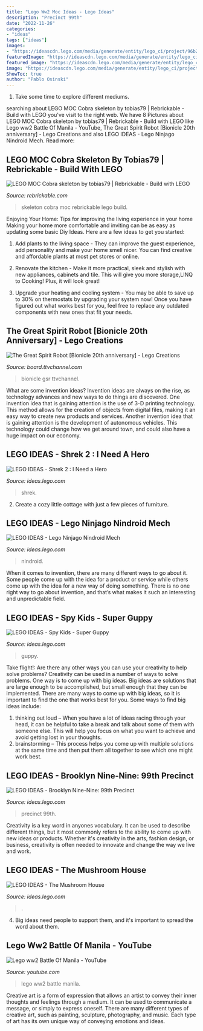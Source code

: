 ```yaml
---
title: "Lego Ww2 Moc Ideas - Lego Ideas"
description: "Precinct 99th"
date: "2022-11-26"
categories:
- "ideas"
tags: ["ideas"]
images:
- "https://ideascdn.lego.com/media/generate/entity/lego_ci/project/96b28ab7-cf2e-47b0-b6ec-922e37080a99/1/resize:1600:900/legacy"
featuredImage: "https://ideascdn.lego.com/media/generate/entity/lego_ci/project/7efa5a6d-a75d-4aac-9f18-6fb32c923ca3/1/resize:1600:900/legacy"
featured_image: "https://ideascdn.lego.com/media/generate/entity/lego_ci/project/67153cae-c09b-47e4-8407-aaa131422673/5/resize:1600:900/native"
image: "https://ideascdn.lego.com/media/generate/entity/lego_ci/project/7efa5a6d-a75d-4aac-9f18-6fb32c923ca3/1/resize:1600:900/legacy"
ShowToc: true
author: "Pablo Osinski"
---
```



1. Take some time to explore different mediums.

	

		
searching about LEGO MOC Cobra skeleton by tobias79 | Rebrickable - Build with LEGO you've visit to the right web. We have 8 Pictures about LEGO MOC Cobra skeleton by tobias79 | Rebrickable - Build with LEGO like Lego ww2 Battle Of Manila - YouTube, The Great Spirit Robot [Bionicle 20th anniversary] - Lego Creations and also LEGO IDEAS - Lego Ninjago Nindroid Mech. Read more:
		
    
## LEGO MOC Cobra Skeleton By Tobias79 | Rebrickable - Build With LEGO

<img loading=lazy src="https://cdn.rebrickable.com/media/thumbs/mocs/moc-41798.jpg/1000x800.jpg?1602146728.7360485" onerror="this.onerror=null;this.src='https://tse1.mm.bing.net/th?id=OIP.KDZ75_LlafC-JpOg96Y_GAHaJ4&amp;pid=15.1';" alt="LEGO MOC Cobra skeleton by tobias79 | Rebrickable - Build with LEGO">

_Source: rebrickable.com_

>skeleton cobra moc rebrickable lego build. 

	

Enjoying Your Home: Tips for improving the living experience in your home
Making your home more comfortable and inviting can be as easy as updating some basic Diy Ideas. Here are a few ideas to get you started:
1. Add plants to the living space - They can improve the guest experience, add personality and make your home smell nicer. You can find creative and affordable plants at most pet stores or online.

2. Renovate the kitchen - Make it more practical, sleek and stylish with new appliances, cabinets and tile. This will give you more storage,LINQ to Cooking! Plus, it will look great!

3. Upgrade your heating and cooling system - You may be able to save up to 30% on thermostats by upgrading your system now! Once you have figured out what works best for you, feel free to replace any outdated components with new ones that fit your needs.

    
## The Great Spirit Robot [Bionicle 20th Anniversary] - Lego Creations

<img loading=lazy src="https://board.ttvchannel.com/uploads/db5640/optimized/4X/2/9/3/2935192fd3a0e6ea3c2cb0046a3d18b9fe6ce90c_2_628x1024.png" onerror="this.onerror=null;this.src='https://tse1.mm.bing.net/th?id=OIP.QBemVHmB8_yT_eFmBTng-AHaME&amp;pid=15.1';" alt="The Great Spirit Robot [Bionicle 20th anniversary] - Lego Creations">

_Source: board.ttvchannel.com_

>bionicle gsr ttvchannel. 

	

What are some invention ideas?
Invention ideas are always on the rise, as technology advances and new ways to do things are discovered. One invention idea that is gaining attention is the use of 3-D printing technology. This method allows for the creation of objects from digital files, making it an easy way to create new products and services. Another invention idea that is gaining attention is the development of autonomous vehicles. This technology could change how we get around town, and could also have a huge impact on our economy.

    
## LEGO IDEAS - Shrek 2 : I Need A Hero

<img loading=lazy src="https://ideascdn.lego.com/media/generate/entity/lego_ci/project/96b28ab7-cf2e-47b0-b6ec-922e37080a99/1/resize:1600:900/legacy" onerror="this.onerror=null;this.src='https://tse4.mm.bing.net/th?id=OIP._Zgt6iK2eXWMxa0C8GBh0QHaEP&amp;pid=15.1';" alt="LEGO IDEAS - Shrek 2 : I Need a Hero">

_Source: ideas.lego.com_

>shrek. 

	

2. Create a cozy little cottage with just a few pieces of furniture.

    
## LEGO IDEAS - Lego Ninjago Nindroid Mech

<img loading=lazy src="https://ideascdn.lego.com/media/generate/entity/lego_ci/project/d327dd67-5e00-4831-8274-feea2d874201/1/resize:1600:900/native" onerror="this.onerror=null;this.src='https://tse4.mm.bing.net/th?id=OIP.1S2iMgWw9qCDM2p_k-Dq6gHaE3&amp;pid=15.1';" alt="LEGO IDEAS - Lego Ninjago Nindroid Mech">

_Source: ideas.lego.com_

>nindroid. 

	

When it comes to invention, there are many different ways to go about it. Some people come up with the idea for a product or service while others come up with the idea for a new way of doing something. There is no one right way to go about invention, and that’s what makes it such an interesting and unpredictable field.

    
## LEGO IDEAS - Spy Kids - Super Guppy

<img loading=lazy src="https://ideascdn.lego.com/media/generate/entity/lego_ci/project/67153cae-c09b-47e4-8407-aaa131422673/5/resize:1600:900/native" onerror="this.onerror=null;this.src='https://tse2.mm.bing.net/th?id=OIP.CJejUsjFmgoDztgfXZAbggHaFP&amp;pid=15.1';" alt="LEGO IDEAS - Spy Kids - Super Guppy">

_Source: ideas.lego.com_

>guppy. 

	

Take flight!: Are there any other ways you can use your creativity to help solve problems?
Creativity can be used in a number of ways to solve problems. One way is to come up with big ideas. Big ideas are solutions that are large enough to be accomplished, but small enough that they can be implemented. There are many ways to come up with big ideas, so it is important to find the one that works best for you. Some ways to find big ideas include: 
1) thinking out loud – When you have a lot of ideas racing through your head, it can be helpful to take a break and talk about some of them with someone else. This will help you focus on what you want to achieve and avoid getting lost in your thoughts. 
2) brainstorming – This process helps you come up with multiple solutions at the same time and then put them all together to see which one might work best.

    
## LEGO IDEAS - Brooklyn Nine-Nine: 99th Precinct

<img loading=lazy src="https://ideascdn.lego.com/media/generate/entity/lego_ci/project/c48ca289-ee4b-4e4b-af2b-231b2f02f54e/3/resize:1600:900/native" onerror="this.onerror=null;this.src='https://tse3.mm.bing.net/th?id=OIP.SCbpNBjInNdyEikW4IXQiwHaE8&amp;pid=15.1';" alt="LEGO IDEAS - Brooklyn Nine-Nine: 99th Precinct">

_Source: ideas.lego.com_

>precinct 99th. 

	

Creativity is a key word in anyones vocabulary. It can be used to describe different things, but it most commonly refers to the ability to come up with new ideas or products. Whether it's creativity in the arts, fashion design, or business, creativity is often needed to innovate and change the way we live and work.

    
## LEGO IDEAS - The Mushroom House

<img loading=lazy src="https://ideascdn.lego.com/media/generate/entity/lego_ci/project/7efa5a6d-a75d-4aac-9f18-6fb32c923ca3/1/resize:1600:900/legacy" onerror="this.onerror=null;this.src='https://tse3.mm.bing.net/th?id=OIP.Q151Vqr0vl5f6XTzNexZawHaE3&amp;pid=15.1';" alt="LEGO IDEAS - The Mushroom House">

_Source: ideas.lego.com_

>. 

	

4. Big ideas need people to support them, and it's important to spread the word about them.

    
## Lego Ww2 Battle Of Manila - YouTube

<img loading=lazy src="http://i.ytimg.com/vi/cxl1f97wDyw/maxresdefault.jpg" onerror="this.onerror=null;this.src='https://tse3.mm.bing.net/th?id=OIP.krsLwhqAh39MnXcbkgdjnwHaEK&amp;pid=15.1';" alt="Lego ww2 Battle Of Manila - YouTube">

_Source: youtube.com_

>lego ww2 battle manila. 

	

Creative art is a form of expression that allows an artist to convey their inner thoughts and feelings through a medium. It can be used to communicate a message, or simply to express oneself. There are many different types of creative art, such as painting, sculpture, photography, and music. Each type of art has its own unique way of conveying emotions and ideas.

